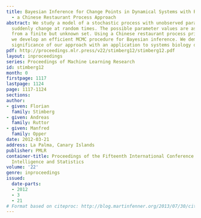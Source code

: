 ```yaml
---
title: Bayesian Inference for Change Points in Dynamical Systems with Reusable States
  - a Chinese Restaurant Process Approach
abstract: We study a model of a stochastic process with unobserved parameters which
  suddenly change at random times. The possible parameter values are assumed to be
  from a finite but unknown set. Using a Chinese restaurant process prior over parameters
  we develop an efficient MCMC procedure for Bayesian inference. We demonstrate the
  significance of our approach with an application to systems biology data.
pdf: http://proceedings.mlr.press/v22/stimberg12/stimberg12.pdf
layout: inproceedings
series: Proceedings of Machine Learning Research
id: stimberg12
month: 0
firstpage: 1117
lastpage: 1124
page: 1117-1124
sections: 
author:
- given: Florian
  family: Stimberg
- given: Andreas
  family: Ruttor
- given: Manfred
  family: Opper
date: 2012-03-21
address: La Palma, Canary Islands
publisher: PMLR
container-title: Proceedings of the Fifteenth International Conference on Artificial
  Intelligence and Statistics
volume: '22'
genre: inproceedings
issued:
  date-parts:
  - 2012
  - 3
  - 21
# Format based on citeproc: http://blog.martinfenner.org/2013/07/30/citeproc-yaml-for-bibliographies/
---
```

